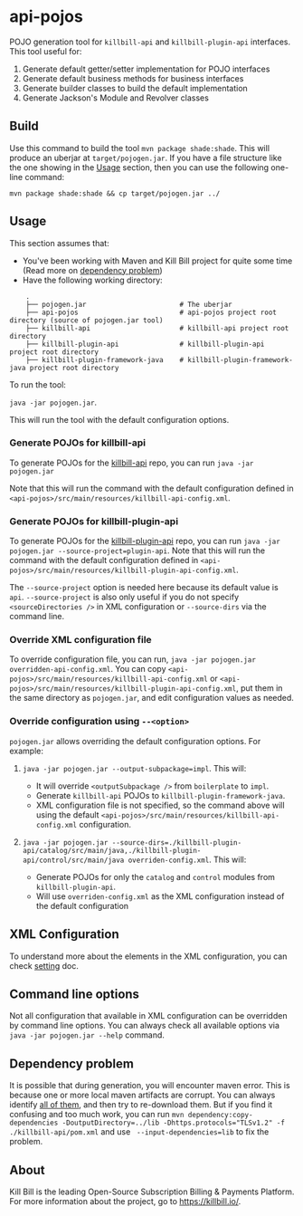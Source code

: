 # api-pojos

POJO generation tool for `killbill-api` and `killbill-plugin-api` interfaces. This tool useful for:

1. Generate default getter/setter implementation for POJO interfaces
2. Generate default business methods for business interfaces
3. Generate builder classes to build the default implementation
4. Generate Jackson's Module and Revolver classes

## Build

Use this command to build the tool `mvn package shade:shade`. This will produce an uberjar at `target/pojogen.jar`.
If you have a file structure like the one showing in the [Usage](#usage) section, then you can use the following one-line command:

```shell
mvn package shade:shade && cp target/pojogen.jar ../
```

## Usage

This section assumes that:
- You've been working with Maven and Kill Bill project for quite some time (Read more on [dependency problem](#dependency-problem))
- Have the following working directory:

```
    .
    ├── pojogen.jar                       # The uberjar
    ├── api-pojos                         # api-pojos project root directory (source of pojogen.jar tool)
    ├── killbill-api                      # killbill-api project root directory
    ├── killbill-plugin-api               # killbill-plugin-api project root directory
    ├── killbill-plugin-framework-java    # killbill-plugin-framework-java project root directory
```

To run the tool:

  `java -jar pojogen.jar`. 
  
This will run the tool with the default configuration options.

### Generate POJOs for killbill-api

To generate POJOs for the [killbill-api](https://github.com/killbill/killbill-api) repo, you can run `java -jar pojogen.jar`

Note that this will run the command with the default configuration 
defined in `<api-pojos>/src/main/resources/killbill-api-config.xml`.

### Generate POJOs for killbill-plugin-api

To generate POJOs for the [killbill-plugin-api](https://github.com/killbill/killbill-plugin-api) repo, you can run 
`java -jar pojogen.jar --source-project=plugin-api`. Note that this will run the command with the default configuration 
defined in `<api-pojos>/src/main/resources/killbill-plugin-api-config.xml`. 

The `--source-project` option is needed here because its default value is `api`. `--source-project` is also only useful if 
you do not specify `<sourceDirectories />` in XML configuration or `--source-dirs` via the command line.

### Override XML configuration file

To override configuration file, you can run,  `java -jar pojogen.jar overridden-api-config.xml`. You can copy
`<api-pojos>/src/main/resources/killbill-api-config.xml` or `<api-pojos>/src/main/resources/killbill-plugin-api-config.xml`, 
put them in the same directory as `pojogen.jar`, and edit configuration values as needed.

### Override configuration using `--<option>`

`pojogen.jar` allows overriding the default configuration options. For example:

1. `java -jar pojogen.jar --output-subpackage=impl`. This will: 
   - It will override `<outputSubpackage />` from `boilerplate` to `impl`.
   - Generate `killbill-api` POJOs to `killbill-plugin-framework-java`. 
   - XML configuration file is not specified, so the command above will using the default
     `<api-pojos>/src/main/resources/killbill-api-config.xml` configuration.

2. `java -jar pojogen.jar --source-dirs=./killbill-plugin-api/catalog/src/main/java,./killbill-plugin-api/control/src/main/java overriden-config.xml`.
   This will: 
   - Generate POJOs for only the `catalog` and `control` modules from `killbill-plugin-api`.
   - Will use `overriden-config.xml` as the XML configuration instead of the default configuration

## XML Configuration

To understand more about the elements in the XML configuration, you can check [setting](SETTINGS.md) doc.

## Command line options

Not all configuration that available in XML configuration can be overridden by command line options. You can always 
check all available options via `java -jar pojogen.jar --help` command.

## Dependency problem

It is possible that during generation, you will encounter maven error. This is because one or more local maven artifacts 
are corrupt. You can always identify [all of them](https://stackoverflow.com/a/52755704), and then try to re-download them. 
But if you find it confusing and too much work, you can run 
`mvn dependency:copy-dependencies -DoutputDirectory=../lib -Dhttps.protocols="TLSv1.2" -f ./killbill-api/pom.xml` and 
use ` --input-dependencies=lib` to fix the problem.

## About

Kill Bill is the leading Open-Source Subscription Billing & Payments Platform. For more information about the project, go to https://killbill.io/.
